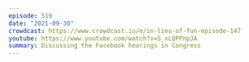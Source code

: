 ```yaml
---
episode: 519
date: "2021-09-30"
crowdcast: https://www.crowdcast.io/e/in-lieu-of-fun-episode-147
youtube: https://www.youtube.com/watch?v=S_xLQPPnpJA
summary: Discussing the Facebook hearings in Congress
---
```



